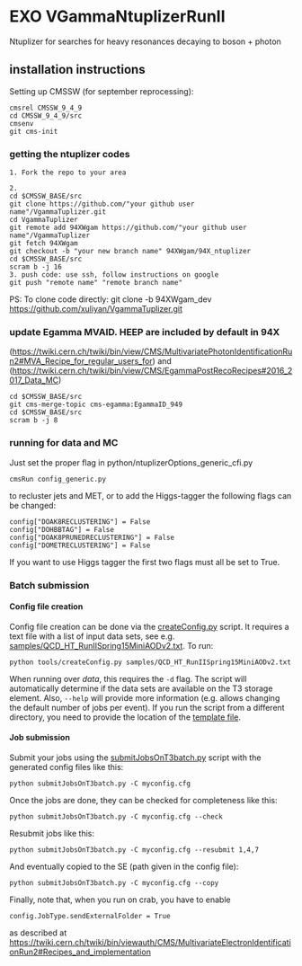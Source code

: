 # EXO VGammaNtuplizerRunII

Ntuplizer for searches for heavy resonances decaying to boson + photon

## installation instructions

Setting up CMSSW (for september reprocessing):

```
cmsrel CMSSW_9_4_9
cd CMSSW_9_4_9/src
cmsenv
git cms-init
```

### getting the ntuplizer codes
```
1. Fork the repo to your area

2. 
cd $CMSSW_BASE/src
git clone https://github.com/"your github user name"/VgammaTuplizer.git
cd VgammaTuplizer
git remote add 94XWgam https://github.com/"your github user name"/VgammaTuplizer
git fetch 94XWgam
git checkout -b "your new branch name" 94XWgam/94X_ntuplizer
cd $CMSSW_BASE/src
scram b -j 16
3. push code: use ssh, follow instructions on google
git push "remote name" "remote branch name"
```

PS: To clone code directly: git clone -b 94XWgam_dev https://github.com/xuliyan/VgammaTuplizer.git

### update Egamma MVAID. HEEP are included by default in 94X
(https://twiki.cern.ch/twiki/bin/view/CMS/MultivariatePhotonIdentificationRun2#MVA_Recipe_for_regular_users_for) and
(https://twiki.cern.ch/twiki/bin/view/CMS/EgammaPostRecoRecipes#2016_2017_Data_MC)
```
cd $CMSSW_BASE/src
git cms-merge-topic cms-egamma:EgammaID_949
cd $CMSSW_BASE/src
scram b -j 8
```


### running for data and MC
Just set the proper flag in python/ntuplizerOptions_generic_cfi.py

```
cmsRun config_generic.py 

```


to recluster jets and MET, or to add the Higgs-tagger the following flags can be changed:
```
config["DOAK8RECLUSTERING"] = False
config["DOHBBTAG"] = False
config["DOAK8PRUNEDRECLUSTERING"] = False
config["DOMETRECLUSTERING"] = False
```
If you want to use Higgs tagger the first two flags must all be set to True.

### Batch submission

#### Config file creation

Config file creation can be done via the [createConfig.py](Ntuplizer/tools/createConfig.py) script. It requires a text file with a list of input data sets, see e.g. [samples/QCD_HT_RunIISpring15MiniAODv2.txt](Ntuplizer/samples/QCD_HT_RunIISpring15MiniAODv2.txt). To run:
```
python tools/createConfig.py samples/QCD_HT_RunIISpring15MiniAODv2.txt
```
When running over *data*, this requires the ```-d``` flag. The script will automatically determine if the data sets are available on the T3 storage element. Also, ```--help``` will provide more information (e.g. allows changing the default number of jobs per event). If you run the script from a different directory, you need to provide the location of the [template file](Ntuplizer/submitJobsOnT3batch.cfg).

#### Job submission

Submit your jobs using the [submitJobsOnT3batch.py](Ntuplizer/submitJobsOnT3batch.py) script with the generated config files like this:
```
python submitJobsOnT3batch.py -C myconfig.cfg
```
Once the jobs are done, they can be checked for completeness like this:
```
python submitJobsOnT3batch.py -C myconfig.cfg --check
```
Resubmit jobs like this:
```
python submitJobsOnT3batch.py -C myconfig.cfg --resubmit 1,4,7
```
And eventually copied to the SE (path given in the config file):
```
python submitJobsOnT3batch.py -C myconfig.cfg --copy
```

Finally, note that, when you run on crab, you have to enable 
```
config.JobType.sendExternalFolder = True
```
as described at https://twiki.cern.ch/twiki/bin/viewauth/CMS/MultivariateElectronIdentificationRun2#Recipes_and_implementation
